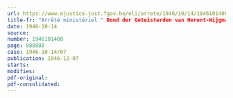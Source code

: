 ```yaml
---
url: https://www.ejustice.just.fgov.be/eli/arrete/1946/10/14/1946101408/justel
title-fr: "Arrêté ministériel " Bond der Geteisterden van Herent-Wijgmaal. " - Agréation"
date: 1946-10-14
source:
number: 1946101408
page: 888888
case: 1946-10-14/07
publication: 1946-12-07
starts:
modifies:
pdf-original:
pdf-consolidated:
---
```


